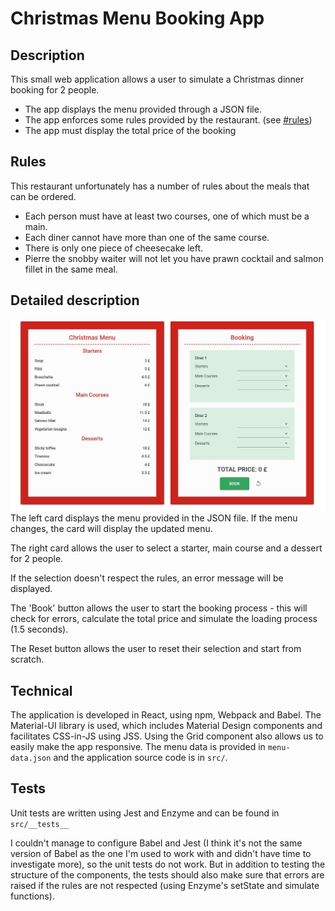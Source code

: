Christmas Menu Booking App
====================================

## Description

This small web application allows a user to simulate a Christmas dinner booking for 2 people.
- The app displays the menu provided through a JSON file.
- The app enforces some rules provided by the restaurant. (see [#rules](#rules))
- The app must display the total price of the booking

## Rules

This restaurant unfortunately has a number of rules about the meals that can be ordered.
- Each person must have at least two courses, one of which must be a main.
- Each diner cannot have more than one of the same course.
- There is only one piece of cheesecake left.
- Pierre the snobby waiter will not let you have prawn cocktail and salmon fillet in the same meal.

## Detailed description
![alt text](https://raw.githubusercontent.com/dianatamas/menu-booking/master/christmas_dinner.jpg)
The left card displays the menu provided in the JSON file. If the menu changes, the card will display the updated menu.

The right card allows the user to select a starter, main course and a dessert for 2 people.

If the selection doesn't respect the rules, an error message will be displayed.

The 'Book' button allows the user to start the booking process - this will check for errors, calculate the total price and simulate the loading process (1.5 seconds).

The Reset button allows the user to reset their selection and start from scratch.


## Technical
The application is developed in React, using npm, Webpack and Babel.
The Material-UI library is used, which includes Material Design components and facilitates CSS-in-JS using JSS. Using the Grid component also allows us to easily make the app responsive. 
The menu data is provided in `menu-data.json` and the application source code is in `src/`.

## Tests
Unit tests are written using Jest and Enzyme and can be found in `src/__tests__`

I couldn't manage to configure Babel and Jest (I think it's not the same version of Babel as the one I'm used to work with and didn't have time to investigate more), so the unit tests do not work.
But in addition to testing the structure of the components, the tests should also make sure that errors are raised if the rules are not respected (using Enzyme's setState and simulate functions).
